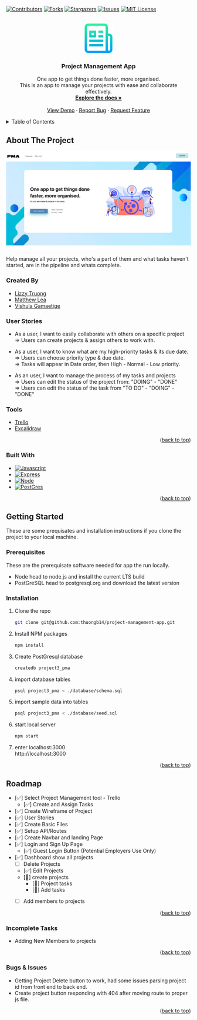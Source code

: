 <!-- Improved compatibility of back to top link: See: https://github.com/othneildrew/Best-README-Template/pull/73 -->
<a name="readme-top"></a>
<!--
*** Thanks for checking out the Best-README-Template. If you have a suggestion
*** that would make this better, please fork the repo and create a pull request
*** or simply open an issue with the tag "enhancement".
*** Don't forget to give the project a star!
*** Thanks again! Now go create something AMAZING! :D
-->



<!-- PROJECT SHIELDS -->
<!--
*** I'm using markdown "reference style" links for readability.
*** Reference links are enclosed in brackets [ ] instead of parentheses ( ).
*** See the bottom of this document for the declaration of the reference variables
*** for contributors-url, forks-url, etc. This is an optional, concise syntax you may use.
*** https://www.markdownguide.org/basic-syntax/#reference-style-links
-->
[![Contributors][contributors-shield]][contributors-url]
[![Forks][forks-shield]][forks-url]
[![Stargazers][stars-shield]][stars-url]
[![Issues][issues-shield]][issues-url]
[![MIT License][license-shield]][license-url]
<!-- [![LinkedIn][linkedin-shield]][linkedin-url] -->



<!-- PROJECT LOGO -->
<br />
<div align="center">
  <a href="https://github.com/thuongb14/project-management-app">
    <img src="images/logo.png" alt="Logo" width="80" height="80">
  </a>

<h3 align="center">Project Management App</h3>

  <p align="center">
    One app to get things done faster, more organised. <br />
    This is an app to manage your projects with ease and collaborate effectively.
    <br />
    <a href="https://github.com/thuongb14/project-management-app"><strong>Explore the docs »</strong></a>
    <br />
    <br />
    <a href="https://github.com/thuongb14/project-management-app">View Demo</a>
    ·
    <a href="https://github.com/thuongb14/project-management-app/issues">Report Bug</a>
    ·
    <a href="https://github.com/thuongb14/project-management-app/issues">Request Feature</a>
  </p>
</div>



<!-- TABLE OF CONTENTS -->
<details>
  <summary>Table of Contents</summary>
  <ol>
    <li>
      <a href="#about-the-project">About The Project</a>
      <ul>
        <li><a href="#built-with">Built With</a></li>
      </ul>
    </li>
    <!-- <li> -->
      <!-- <a href="#getting-started">Getting Started</a> -->
      <!-- <ul>
        <li><a href="#prerequisites">Prerequisites</a></li>
        <li><a href="#installation">Installation</a></li>
      </ul> -->
    <!-- </li> -->
    <!-- <li><a href="#usage">Usage</a></li> -->
    <li><a href="#user-stories">User Stories</a></li>
    <li><a href="#tools">Tools</a></li>
    <li><a href="#roadmap">Roadmap</a></li>
    <li><a href="#incomplete-tasks">Incomplete Tasks</a></li>
    <!-- <li><a href="#contributing">Contributing</a></li> -->
    <!-- <li><a href="#license">License</a></li> -->
    <!-- <li><a href="#contact">Contact</a></li> -->
    <!-- <li><a href="#acknowledgments">Acknowledgments</a></li> -->
  </ol>
</details>



<!-- ABOUT THE PROJECT -->
## About The Project

[![Product Name Screen Shot][product-screenshot]](https://github.com/thuongb14/project-management-app)


Help manage all your projects, who's a part of them and what tasks haven't started, are in the pipeline and whats complete.

### Created By
* [Lizzy Truong](https://github.com/thuongb14)<br />
* [Matthew Lea](https://github.com/Lyrefox)<br />
* [Vishula Gamaetige](https://github.com/Vishula)


### User Stories
* As a user, I want to easily collaborate with others on a specific project<br />
=> Users can create projects & assign others to work with.

* As a user, I want to know what are my high-priority tasks & its due date.<br />
=> Users can choose priority type & due date. <br />
=> Tasks will appear in Date order, then High - Normal - Low priority.

* As an user, I want to manage the process of my tasks and projects<br />
=> Users can edit the status of the project from: "DOING" - "DONE"<br />
=> Users can edit the status of the task from "TO DO" - "DOING" - "DONE"

### Tools
* [Trello][Trello-URL]
* [Excalidraw][Excali-URL]

<p align="right">(<a href="#readme-top">back to top</a>)</p>



### Built With

* [![Javascript][Javascript]][Javascript-url]
* [![Express][Express]][Express-url]
* [![Node][NODE]][NODE-url]
* [![PostGres][PostGres]][PostGres-url]
<!-- * [![Svelte][Svelte.dev]][Svelte-url]
* [![Laravel][Laravel.com]][Laravel-url]
* [![Bootstrap][Bootstrap.com]][Bootstrap-url]
* [![JQuery][JQuery.com]][JQuery-url] -->

<p align="right">(<a href="#readme-top">back to top</a>)</p>



<!-- GETTING STARTED -->
## Getting Started

These are some prequisates and installation instructions if you clone the project to your local machine.

### Prerequisites

These are the prerequisate software needed for app the run locally.
* Node
  head to node.js and install the current LTS build
* PostGreSQL
  head to postgresql.org and download the latest version


### Installation

1. Clone the repo
   ```sh
   git clone git@github.com:thuongb14/project-management-app.git
   ```
3. Install NPM packages
   ```sh
   npm install
   ```
4. Create PostGresql database
    ```sh
    createdb project3_pma
    ```
5. import database tables
    ```sh
    psql project3_pma < ./database/schema.sql
    ```
6. import sample data into tables
    ```sh
    psql project3_pma < ./database/seed.sql 
    ```
7. start local server
    ```sh
    npm start
    ```
8. enter localhost:3000<br />
    http://localhost:3000
    
<p align="right">(<a href="#readme-top">back to top</a>)</p>





<!-- ROADMAP -->
## Roadmap

- [✅] Select Project Management tool - Trello
    - [✅] Create and Assign Tasks
- [✅] Create Wireframe of Project
- [✅]  User Stories
- [✅] Create Basic Files
- [✅] Setup API/Routes
- [✅] Create Navbar and landing Page
- [✅] Login and Sign Up Page
    - [✅] Guest Login Button (Potential Employers Use Only) 
- [✅] Dashboard show all projects
    - [ ] Delete Projects
    - [✅] Edit Projects
    - [🚧] create projects
        - [🚧] Project tasks
        - [🚧] Add tasks
    - [ ] Add members to projects
    


<p align="right">(<a href="#readme-top">back to top</a>)</p>

<!-- Incomplete Tasks -->
### Incomplete Tasks
- Adding New Members to projects

<p align="right">(<a href="#readme-top">back to top</a>)</p>

<!-- Bugs & Issues -->
### Bugs & Issues
- Getting Project Delete button to work, had some issues parsing project id from front end to back end.
- Create project button responding with 404 after moving route to proper js file.

<p align="right">(<a href="#readme-top">back to top</a>)</p>









<!-- MARKDOWN LINKS & IMAGES -->
<!-- https://www.markdownguide.org/basic-syntax/#reference-style-links -->
[contributors-shield]: https://img.shields.io/github/contributors/thuongb14/project-management-app.svg?style=for-the-badge
[contributors-url]: https://github.com/thuongb14/project-management-app/graphs/contributors
[forks-shield]: https://img.shields.io/github/forks/thuongb14/project-management-app.svg?style=for-the-badge
[forks-url]: https://github.com/thuongb14/project-management-app/network/members
[stars-shield]: https://img.shields.io/github/stars/thuongb14/project-management-app.svg?style=for-the-badge
[stars-url]: https://github.com/thuongb14/project-management-app/stargazers
[issues-shield]: https://img.shields.io/github/issues/thuongb14/project-management-app.svg?style=for-the-badge
[issues-url]: https://github.com/thuongb14/project-management-app/issues
[license-shield]: https://img.shields.io/github/license/thuongb14/project-management-app.svg?style=for-the-badge
[license-url]: https://github.com/thuongb14/project-management-app/blob/master/LICENSE.txt
[linkedin-shield]: https://img.shields.io/badge/-LinkedIn-black.svg?style=for-the-badge&logo=linkedin&colorB=555
[linkedin-url]: https://linkedin.com/in/linkedin_username
[product-screenshot]: images/project3_pma.png
[Next.js]: https://img.shields.io/badge/next.js-000000?style=for-the-badge&logo=nextdotjs&logoColor=white
[Next-url]: https://nextjs.org/
[React.js]: https://img.shields.io/badge/React-20232A?style=for-the-badge&logo=react&logoColor=61DAFB
[React-url]: https://reactjs.org/
[Vue.js]: https://img.shields.io/badge/Vue.js-35495E?style=for-the-badge&logo=vuedotjs&logoColor=4FC08D
[Vue-url]: https://vuejs.org/
[Angular.io]: https://img.shields.io/badge/Angular-DD0031?style=for-the-badge&logo=angular&logoColor=white
[Angular-url]: https://angular.io/
[Svelte.dev]: https://img.shields.io/badge/Svelte-4A4A55?style=for-the-badge&logo=svelte&logoColor=FF3E00
[Svelte-url]: https://svelte.dev/
[Laravel.com]: https://img.shields.io/badge/Laravel-FF2D20?style=for-the-badge&logo=laravel&logoColor=white
[Laravel-url]: https://laravel.com
[Bootstrap.com]: https://img.shields.io/badge/Bootstrap-563D7C?style=for-the-badge&logo=bootstrap&logoColor=white
[Bootstrap-url]: https://getbootstrap.com
[JQuery.com]: https://img.shields.io/badge/jQuery-0769AD?style=for-the-badge&logo=jquery&logoColor=white
[JQuery-url]: https://jquery.com 
[Javascript]: https://img.shields.io/badge/Javascript-js-brightgreen
[Javascript-url]: https://www.javascript.com/
[Express]: https://img.shields.io/badge/Express-js-brightgreen
[Express-url]: https://expressjs.com/
[PostGres]: https://img.shields.io/badge/PostGres-SQL-red
[PostGres-URL]: https://www.postgresql.org/
[NODE]: https://img.shields.io/badge/NODE-js-brightgreen
[NODE-URL]: https://nodejs.org/en/
[Trello-URL]: https://trello.com/b/P8IMg6JQ/project-app
[Excali-URL]: https://excalidraw.com/#room=e6eda6cd11c5db0c1ca1,EwLYk6gnGaxWP4aLguUy0w